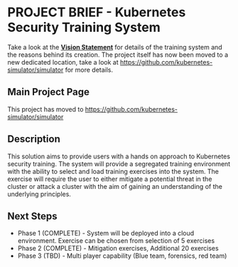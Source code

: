 # PROJECT BRIEF - Kubernetes Security Training System

Take a look at the **[Vision Statement](https://github.com/cncf/financial-user-group/blob/master/projects/kubernetes-security-training-system/Vision-statement.md)** for details of the training system and the reasons behind its creation.  The project itself has now been moved to a new dedicated location, take a look at <https://github.com/kubernetes-simulator/simulator> for more details.

## Main Project Page
This project has moved to <https://github.com/kubernetes-simulator/simulator>

## Description

This solution aims to provide users with a hands on approach to Kubernetes security training.  The system will provide a segregated training environment with the ability to select and load training exercises into the system.  The exercise will require the user to either mitigate a potential threat in the cluster or attack a cluster with the aim of gaining an understanding of the underlying principles.

## Next Steps

* Phase 1 (COMPLETE) - System will be deployed into a cloud environment.  Exercise can be chosen from selection of 5 exercises
* Phase 2 (COMPLETE) - Mitigation exercises, Additional 20 exercises
* Phase 3 (TBD) - Multi player capability (Blue team, forensics, red team)
